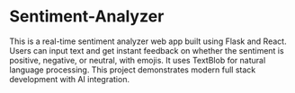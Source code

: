 # Sentiment-Analyzer

This is a real-time sentiment analyzer web app built using Flask and React. Users can input text and get instant feedback on whether the sentiment is positive, negative, or neutral, with emojis. It uses TextBlob for natural language processing. This project demonstrates modern full stack development with AI integration.
